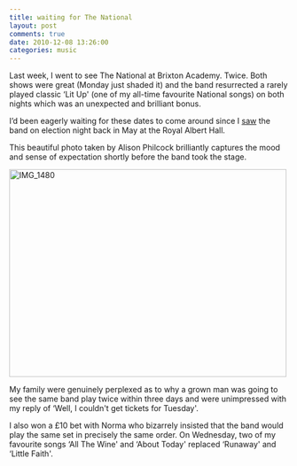 ```yaml
---
title: waiting for The National
layout: post
comments: true
date: 2010-12-08 13:26:00
categories: music
---
```

Last week, I went to see The National at Brixton Academy. Twice. Both
shows were great (Monday just shaded it) and the band resurrected a
rarely played classic ‘Lit Up' (one of my all-time favourite National
songs) on both nights which was an unexpected and brilliant bonus.

I’d been eagerly waiting for these dates to come around since I
[saw](http://www.nbrightside.com/blog/2010/05/07/the-national-royal-albert-hall/)
the band on election night back in May at the Royal Albert Hall.

This beautiful photo taken by Alison Philcock brilliantly captures
the mood and sense of expectation shortly before the band took the
stage.

<a href="http://www.flickr.com/photos/56632653@N06/5227979452/"
   title="IMG_1480 by Crystaltips74, on Flickr">
<img src="http://farm5.static.flickr.com/4133/5227979452_c506d62e58.jpg" 
width="500" height="375" alt="IMG_1480" /></a>

My family were genuinely perplexed as to why a grown man was going to
see the same band play twice within three days and were unimpressed with
my reply of ‘Well, I couldn't get tickets for Tuesday'.

I also won a &pound;10 bet with Norma who bizarrely insisted that the band
would play the same set in precisely the same order. On Wednesday, two
of my favourite songs ‘All The Wine' and ‘About Today' replaced
‘Runaway' and ‘Little Faith'.
